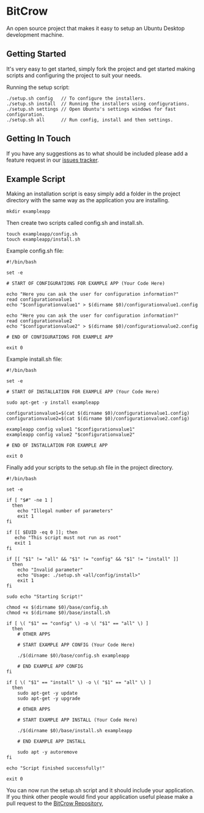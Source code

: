 # BitCrow
An open source project that makes it easy to setup an Ubuntu Desktop development
machine.

## Getting Started
It's very easy to get started, simply fork the project and get started making
scripts and configuring the project to suit your needs.

Running the setup script:
~~~~
./setup.sh config   // To configure the installers.
./setup.sh install  // Running the installers using configurations.
./setup.sh settings // Open Ubuntu's settings windows for fast configuration.
./setup.sh all      // Run config, install and then settings.
~~~~

## Getting In Touch
If you have any suggestions as to what should be included please add a feature
request in our [issues tracker](https://github.com/IronPeak/BitCrow/issues).

## Example Script
Making an installation script is easy simply add a folder in the project
directory with the same way as the application you are installing.
~~~~
mkdir exampleapp
~~~~
Then create two scripts called config.sh and install.sh.
~~~~
touch exampleapp/config.sh
touch exampleapp/install.sh
~~~~
Example config.sh file:
~~~~
#!/bin/bash

set -e

# START OF CONFIGURATIONS FOR EXAMPLE APP (Your Code Here)

echo "Here you can ask the user for configuration information?"
read configurationvalue1
echo "$configurationvalue1" > $(dirname $0)/configurationvalue1.config

echo "Here you can ask the user for configuration information?"
read configurationvalue2
echo "$configurationvalue2" > $(dirname $0)/configurationvalue2.config

# END OF CONFIGURATIONS FOR EXAMPLE APP

exit 0
~~~~
Example install.sh file:
~~~~
#!/bin/bash

set -e

# START OF INSTALLATION FOR EXAMPLE APP (Your Code Here)

sudo apt-get -y install exampleapp

configurationvalue1=$(cat $(dirname $0)/configurationvalue1.config)
configurationvalue2=$(cat $(dirname $0)/configurationvalue2.config)

exampleapp config value1 "$configurationvalue1"
exampleapp config value2 "$configurationvalue2"

# END OF INSTALLATION FOR EXAMPLE APP

exit 0
~~~~
Finally add your scripts to the setup.sh file in the project directory.
~~~~
#!/bin/bash

set -e

if [ "$#" -ne 1 ]
  then
    echo "Illegal number of parameters"
    exit 1
fi

if [[ $EUID -eq 0 ]]; then
   echo "This script must not run as root"
   exit 1
fi

if [[ "$1" != "all" && "$1" != "config" && "$1" != "install" ]]
  then
    echo "Invalid parameter"
    echo "Usage: ./setup.sh <all/config/install>"
    exit 1
fi

sudo echo "Starting Script!"

chmod +x $(dirname $0)/base/config.sh
chmod +x $(dirname $0)/base/install.sh

if [ \( "$1" == "config" \) -o \( "$1" == "all" \) ]
  then
    # OTHER APPS

    # START EXAMPLE APP CONFIG (Your Code Here)

    ./$(dirname $0)/base/config.sh exampleapp

    # END EXAMPLE APP CONFIG
fi

if [ \( "$1" == "install" \) -o \( "$1" == "all" \) ]
  then
    sudo apt-get -y update
    sudo apt-get -y upgrade

    # OTHER APPS

    # START EXAMPLE APP INSTALL (Your Code Here)

    ./$(dirname $0)/base/install.sh exampleapp

    # END EXAMPLE APP INSTALL

    sudo apt -y autoremove
fi

echo "Script finished successfully!"

exit 0
~~~~
You can now run the setup.sh script and it should include your application.
If you think other people would find your application useful please make a
pull request to the [BitCrow Repository](http://github.com/IronPeak/BitCrow),
